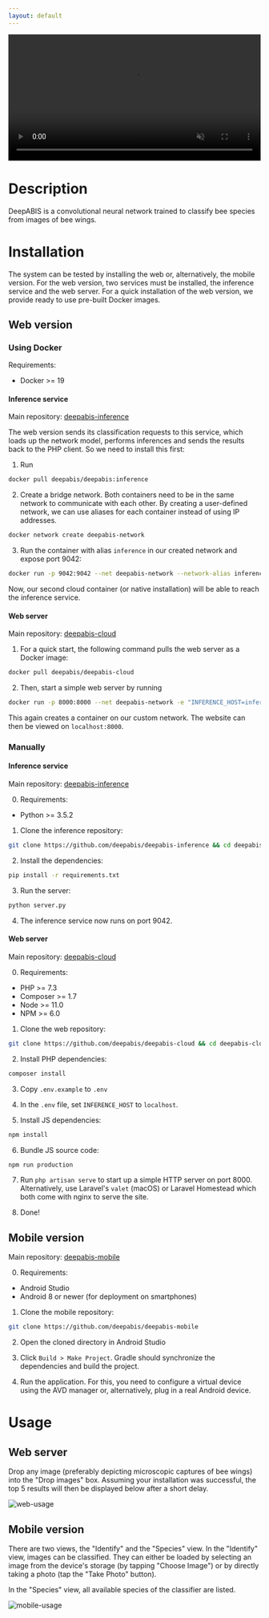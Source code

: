 ```yaml
---
layout: default
---
```


<video width="100%" autoplay controls muted loop>
  <source src="assets/vid/web.webm?v=1" type="video/mp4">
  Your browser does not support the video tag.
</video>

# Description
DeepABIS is a convolutional neural network trained to classify
bee species from images of bee wings.

# Installation

The system can be tested by installing the web or, 
alternatively, the mobile version. For the web version,
two services must be installed, the inference service and the 
web server. For a quick installation of the web version, 
we provide ready to use pre-built Docker images.

## Web version
### Using Docker

Requirements: 

<ul>
    <li>Docker >= 19</li>
</ul>

#### Inference service

Main repository: [deepabis-inference](https://github.com/deepabis/deepabis-inference)

The web version sends its classification requests to this service,
which loads up the network model, performs inferences and sends
the results back to the PHP client. So we need to install this 
first:

1. Run 
```bash
docker pull deepabis/deepabis:inference
``` 

2. Create a bridge network. Both containers need to be in the same network
to communicate with each other. By creating a user-defined network, we can
use aliases for each container instead of using IP addresses.
```bash
docker network create deepabis-network
```

3. Run the container with
 alias `inference` in our created network and expose port 9042:
```bash
docker run -p 9042:9042 --net deepabis-network --network-alias inference deepabis/deepabis:inference
```

Now, our second cloud container (or native installation) will be able to reach the inference service.

#### Web server

Main repository: [deepabis-cloud](https://github.com/deepabis/deepabis-cloud)

1. For a quick start, the following command pulls the 
web server as a Docker image:
```bash
docker pull deepabis/deepabis-cloud
```

2. Then, start a simple web server by running
```bash
docker run -p 8000:8000 --net deepabis-network -e "INFERENCE_HOST=inference" deepabis/deepabis-cloud
``` 

This again creates a container on our custom network. 
The website can then be viewed on `localhost:8000`.

### Manually
#### Inference service

Main repository: [deepabis-inference](https://github.com/deepabis/deepabis-inference)

0. Requirements:
<ul>
    <li>Python >= 3.5.2</li>
</ul>

1. Clone the inference repository:
```bash
git clone https://github.com/deepabis/deepabis-inference && cd deepabis-inference
```

2. Install the dependencies:
```bash
pip install -r requirements.txt
```

3. Run the server:
```bash
python server.py
```

4. The inference service now runs on port 9042.

#### Web server

Main repository: [deepabis-cloud](https://github.com/deepabis/deepabis-cloud)

0. Requirements:
<ul>
    <li> PHP >= 7.3 </li>
    <li> Composer >= 1.7 </li>
    <li> Node >= 11.0 </li>
    <li> NPM >= 6.0 </li>
</ul>

1. Clone the web repository:
```bash
git clone https://github.com/deepabis/deepabis-cloud && cd deepabis-cloud
```

2. Install PHP dependencies:
```bash
composer install
```

3. Copy `.env.example` to `.env`

4. In the `.env` file, set `INFERENCE_HOST` to `localhost`.

5. Install JS dependencies:
```bash
npm install
```

6. Bundle JS source code:
```bash
npm run production
```

7. Run `php artisan serve` to start up a simple HTTP server on port 8000.
Alternatively, use Laravel's `valet` (macOS) or Laravel Homestead which
both come with nginx to serve the site.

8. Done!

## Mobile version

Main repository: [deepabis-mobile](https://github.com/deepabis/deepabis-mobile)

0. Requirements:
<ul>
    <li> Android Studio</li>
    <li> Android 8 or newer (for deployment on smartphones)</li>
</ul>

1. Clone the mobile repository:
```bash
git clone https://github.com/deepabis/deepabis-mobile
```

2. Open the cloned directory in Android Studio

3. Click `Build > Make Project`. Gradle should synchronize 
the dependencies and build the project.

4. Run the application. For this, you need to configure a virtual device 
using the AVD manager or, alternatively, plug in a real Android device.

# Usage

## Web server

Drop any image (preferably depicting microscopic captures of 
bee wings) into the "Drop images" box. Assuming your installation
was successful, the top 5 results will then
be displayed below after a short delay.

![web-usage](assets/img/web-usage.png?v=1)

## Mobile version

There are two views, the "Identify" and the "Species" view.
In the "Identify" view, images can be classified.
They can either be loaded 
by selecting an image from the device's storage 
(by tapping "Choose Image") or 
by directly taking a photo (tap the "Take Photo" button).

In the "Species" view, all available species of the classifier
are listed.

![mobile-usage](assets/img/mobile-usage.png?v=1)
